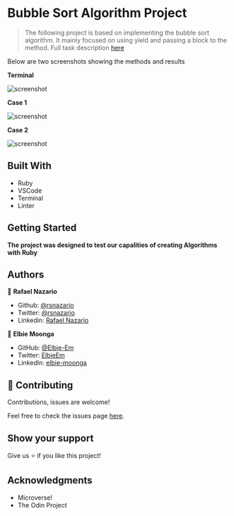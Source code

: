 # Bubble Sort Algorithm Project 

> The following project is based on implementing the bubble sort algorithm. It mainly focused on using yield and passing a block to the method.
> Full task description [here](https://www.theodinproject.com/courses/ruby-programming/lessons/advanced-building-blocks)

Below are two screenshots showing the methods and results

**Terminal**

![screenshot](https://cdn.mathpix.com/snip/images/zcgpf1SM-amn_1yjXWqimqUeOhwP-pdL_0YVP_zEOso.original.fullsize.png)

**Case 1**

![screenshot](https://cdn.mathpix.com/snip/images/IsgKTs6EY-z0D99kMbBgJduU8UwVPt3BHWXCTu5EFuU.original.fullsize.png)


**Case 2**

![screenshot](https://cdn.mathpix.com/snip/images/v85yl9uLrrvcDg5z0jG3Ceveewy9wXCHd0u0IMr_3Xc.original.fullsize.png)

## Built With

- Ruby
- VSCode
- Terminal
- Linter

## Getting Started

**The project was designed to test our capalities of creating Algorithms with Ruby**

## Authors

👤 **Rafael Nazario**

- Github: [@rsnazario](https://github.com/rsnazario)
- Twitter: [@rsnazario](https://twitter.com/rsnazario)
- Linkedin: [Rafael Nazario](https://www.linkedin.com/in/rafael-nazario-692b8293/) 

👤 **Elbie Moonga**

- GitHub: [@Elbie-Em](https://github.com/Elbie-em)
- Twitter: [ElbieEm](https://twitter.com/ElbieEm)
- LinkedIn: [elbie-moonga](https://www.linkedin.com/in/elbie-moonga-253bbb12b/)

## 🤝 Contributing

Contributions, issues are welcome!

Feel free to check the issues page [here](https://github.com/rsnazario/Proj1_BubbleSort/issues).

## Show your support

Give us ⭐️ if you like this project!

## Acknowledgments

- Microverse!
- The Odin Project
